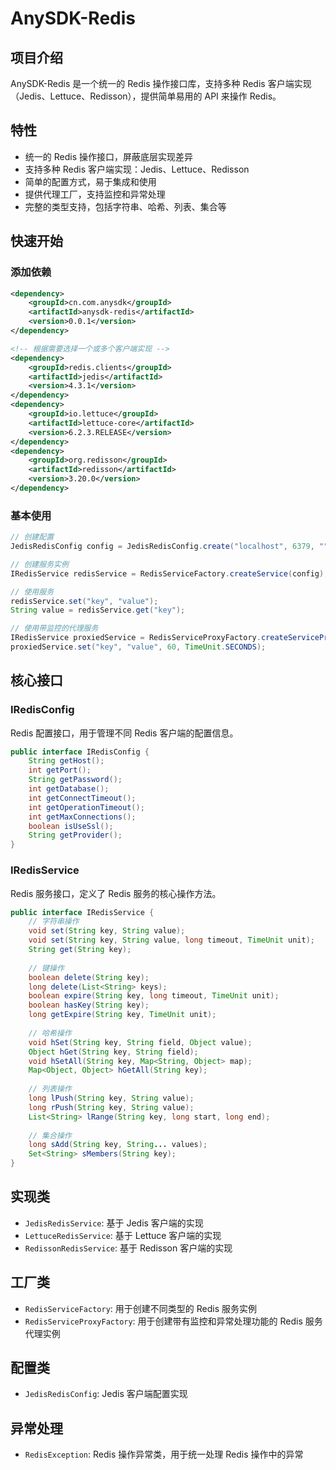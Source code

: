 # AnySDK-Redis

## 项目介绍

AnySDK-Redis 是一个统一的 Redis 操作接口库，支持多种 Redis 客户端实现（Jedis、Lettuce、Redisson），提供简单易用的 API 来操作 Redis。

## 特性

- 统一的 Redis 操作接口，屏蔽底层实现差异
- 支持多种 Redis 客户端实现：Jedis、Lettuce、Redisson
- 简单的配置方式，易于集成和使用
- 提供代理工厂，支持监控和异常处理
- 完整的类型支持，包括字符串、哈希、列表、集合等

## 快速开始

### 添加依赖

```xml
<dependency>
    <groupId>cn.com.anysdk</groupId>
    <artifactId>anysdk-redis</artifactId>
    <version>0.0.1</version>
</dependency>

<!-- 根据需要选择一个或多个客户端实现 -->
<dependency>
    <groupId>redis.clients</groupId>
    <artifactId>jedis</artifactId>
    <version>4.3.1</version>
</dependency>
<dependency>
    <groupId>io.lettuce</groupId>
    <artifactId>lettuce-core</artifactId>
    <version>6.2.3.RELEASE</version>
</dependency>
<dependency>
    <groupId>org.redisson</groupId>
    <artifactId>redisson</artifactId>
    <version>3.20.0</version>
</dependency>
```

### 基本使用

```java
// 创建配置
JedisRedisConfig config = JedisRedisConfig.create("localhost", 6379, "");

// 创建服务实例
IRedisService redisService = RedisServiceFactory.createService(config);

// 使用服务
redisService.set("key", "value");
String value = redisService.get("key");

// 使用带监控的代理服务
IRedisService proxiedService = RedisServiceProxyFactory.createServiceProxy(config);
proxiedService.set("key", "value", 60, TimeUnit.SECONDS);
```

## 核心接口

### IRedisConfig

Redis 配置接口，用于管理不同 Redis 客户端的配置信息。

```java
public interface IRedisConfig {
    String getHost();
    int getPort();
    String getPassword();
    int getDatabase();
    int getConnectTimeout();
    int getOperationTimeout();
    int getMaxConnections();
    boolean isUseSsl();
    String getProvider();
}
```

### IRedisService

Redis 服务接口，定义了 Redis 服务的核心操作方法。

```java
public interface IRedisService {
    // 字符串操作
    void set(String key, String value);
    void set(String key, String value, long timeout, TimeUnit unit);
    String get(String key);
    
    // 键操作
    boolean delete(String key);
    long delete(List<String> keys);
    boolean expire(String key, long timeout, TimeUnit unit);
    boolean hasKey(String key);
    long getExpire(String key, TimeUnit unit);
    
    // 哈希操作
    void hSet(String key, String field, Object value);
    Object hGet(String key, String field);
    void hSetAll(String key, Map<String, Object> map);
    Map<Object, Object> hGetAll(String key);
    
    // 列表操作
    long lPush(String key, String value);
    long rPush(String key, String value);
    List<String> lRange(String key, long start, long end);
    
    // 集合操作
    long sAdd(String key, String... values);
    Set<String> sMembers(String key);
}
```

## 实现类

- `JedisRedisService`: 基于 Jedis 客户端的实现
- `LettuceRedisService`: 基于 Lettuce 客户端的实现
- `RedissonRedisService`: 基于 Redisson 客户端的实现

## 工厂类

- `RedisServiceFactory`: 用于创建不同类型的 Redis 服务实例
- `RedisServiceProxyFactory`: 用于创建带有监控和异常处理功能的 Redis 服务代理实例

## 配置类

- `JedisRedisConfig`: Jedis 客户端配置实现

## 异常处理

- `RedisException`: Redis 操作异常类，用于统一处理 Redis 操作中的异常